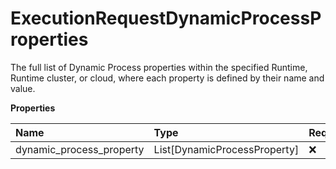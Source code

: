 # ExecutionRequestDynamicProcessProperties

The full list of Dynamic Process properties within the specified Runtime, Runtime cluster, or cloud, where each property is defined by their name and value.

**Properties**

| Name                     | Type                         | Required | Description |
| :----------------------- | :--------------------------- | :------- | :---------- |
| dynamic_process_property | List[DynamicProcessProperty] | ❌       |             |

